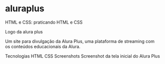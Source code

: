 # aluraplus
HTML e CSS: praticando HTML e CSS

Logo da alura plus

Um site para divulgação da Alura Plus, uma plataforma de streaming com os conteúdos educacionais da Alura.

Tecnologias
HTML
CSS
Screenshots
Screenshot da tela inicial do Alura Plus